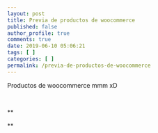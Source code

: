 ```yaml
---
layout: post
title: Previa de productos de woocommerce
published: false
author_profile: true
comments: true
date: 2019-06-10 05:06:21
tags: [ ]
categories: [ ]
permalink: /previa-de-productos-de-woocommerce
---
```

Productos de woocommerce mmm xD


  
    
    
  



  
    
    
  



  
    
    
  



  
    
    
  



  
    
    
  


&nbsp;

**


  
    
    
    
    
    
    
    
    
    
    
    
    
    
    
    
    
    
    
    
    
    
    
    
    
  
**